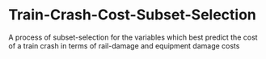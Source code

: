 # Train-Crash-Cost-Subset-Selection
A process of subset-selection for the variables which best predict the cost of a train crash in terms of rail-damage and equipment damage costs
